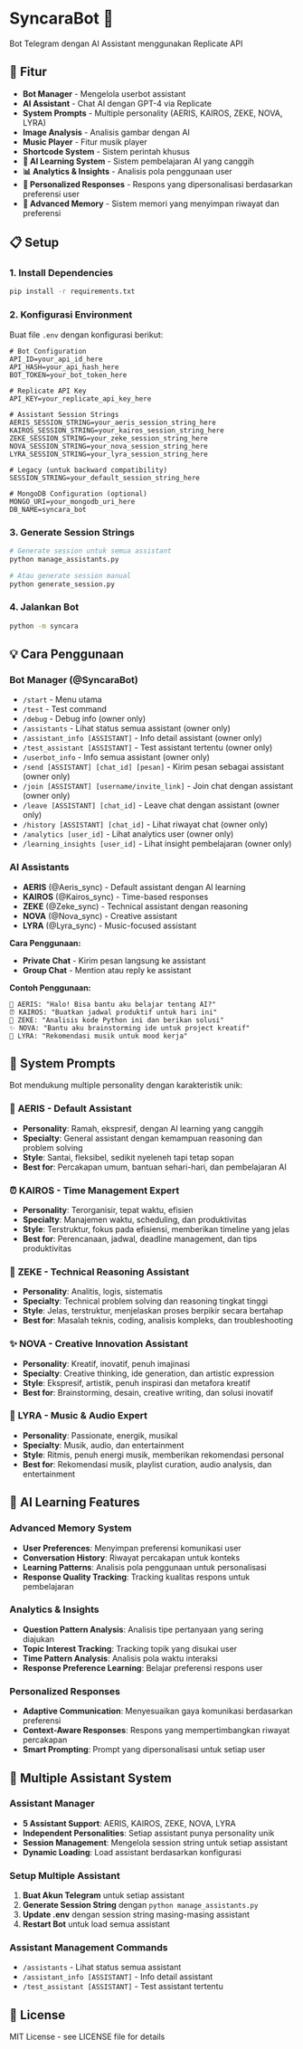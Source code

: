 # SyncaraBot 🤖

Bot Telegram dengan AI Assistant menggunakan Replicate API

## 🚀 Fitur

- **Bot Manager** - Mengelola userbot assistant
- **AI Assistant** - Chat AI dengan GPT-4 via Replicate
- **System Prompts** - Multiple personality (AERIS, KAIROS, ZEKE, NOVA, LYRA)
- **Image Analysis** - Analisis gambar dengan AI
- **Music Player** - Fitur musik player
- **Shortcode System** - Sistem perintah khusus
- **🧠 AI Learning System** - Sistem pembelajaran AI yang canggih
- **📊 Analytics & Insights** - Analisis pola penggunaan user
- **🎯 Personalized Responses** - Respons yang dipersonalisasi berdasarkan preferensi user
- **💾 Advanced Memory** - Sistem memori yang menyimpan riwayat dan preferensi

## 📋 Setup

### 1. Install Dependencies
```bash
pip install -r requirements.txt
```

### 2. Konfigurasi Environment
Buat file `.env` dengan konfigurasi berikut:

```env
# Bot Configuration
API_ID=your_api_id_here
API_HASH=your_api_hash_here
BOT_TOKEN=your_bot_token_here

# Replicate API Key
API_KEY=your_replicate_api_key_here

# Assistant Session Strings
AERIS_SESSION_STRING=your_aeris_session_string_here
KAIROS_SESSION_STRING=your_kairos_session_string_here
ZEKE_SESSION_STRING=your_zeke_session_string_here
NOVA_SESSION_STRING=your_nova_session_string_here
LYRA_SESSION_STRING=your_lyra_session_string_here

# Legacy (untuk backward compatibility)
SESSION_STRING=your_default_session_string_here

# MongoDB Configuration (optional)
MONGO_URI=your_mongodb_uri_here
DB_NAME=syncara_bot
```

### 3. Generate Session Strings
```bash
# Generate session untuk semua assistant
python manage_assistants.py

# Atau generate session manual
python generate_session.py
```

### 4. Jalankan Bot
```bash
python -m syncara
```

## 💡 Cara Penggunaan

### Bot Manager (@SyncaraBot)
- `/start` - Menu utama
- `/test` - Test command
- `/debug` - Debug info (owner only)
- `/assistants` - Lihat status semua assistant (owner only)
- `/assistant_info [ASSISTANT]` - Info detail assistant (owner only)
- `/test_assistant [ASSISTANT]` - Test assistant tertentu (owner only)
- `/userbot_info` - Info semua assistant (owner only)
- `/send [ASSISTANT] [chat_id] [pesan]` - Kirim pesan sebagai assistant (owner only)
- `/join [ASSISTANT] [username/invite_link]` - Join chat dengan assistant (owner only)
- `/leave [ASSISTANT] [chat_id]` - Leave chat dengan assistant (owner only)
- `/history [ASSISTANT] [chat_id]` - Lihat riwayat chat (owner only)
- `/analytics [user_id]` - Lihat analytics user (owner only)
- `/learning_insights [user_id]` - Lihat insight pembelajaran (owner only)

### AI Assistants
- **AERIS** (@Aeris_sync) - Default assistant dengan AI learning
- **KAIROS** (@Kairos_sync) - Time-based responses
- **ZEKE** (@Zeke_sync) - Technical assistant dengan reasoning
- **NOVA** (@Nova_sync) - Creative assistant
- **LYRA** (@Lyra_sync) - Music-focused assistant

**Cara Penggunaan:**
- **Private Chat** - Kirim pesan langsung ke assistant
- **Group Chat** - Mention atau reply ke assistant

**Contoh Penggunaan:**
```
🤖 AERIS: "Halo! Bisa bantu aku belajar tentang AI?"
⏰ KAIROS: "Buatkan jadwal produktif untuk hari ini"
🧠 ZEKE: "Analisis kode Python ini dan berikan solusi"
✨ NOVA: "Bantu aku brainstorming ide untuk project kreatif"
🎵 LYRA: "Rekomendasi musik untuk mood kerja"
```

## 🔧 System Prompts

Bot mendukung multiple personality dengan karakteristik unik:

### 🤖 **AERIS** - Default Assistant
- **Personality**: Ramah, ekspresif, dengan AI learning yang canggih
- **Specialty**: General assistant dengan kemampuan reasoning dan problem solving
- **Style**: Santai, fleksibel, sedikit nyeleneh tapi tetap sopan
- **Best for**: Percakapan umum, bantuan sehari-hari, dan pembelajaran AI

### ⏰ **KAIROS** - Time Management Expert
- **Personality**: Terorganisir, tepat waktu, efisien
- **Specialty**: Manajemen waktu, scheduling, dan produktivitas
- **Style**: Terstruktur, fokus pada efisiensi, memberikan timeline yang jelas
- **Best for**: Perencanaan, jadwal, deadline management, dan tips produktivitas

### 🧠 **ZEKE** - Technical Reasoning Assistant
- **Personality**: Analitis, logis, sistematis
- **Specialty**: Technical problem solving dan reasoning tingkat tinggi
- **Style**: Jelas, terstruktur, menjelaskan proses berpikir secara bertahap
- **Best for**: Masalah teknis, coding, analisis kompleks, dan troubleshooting

### ✨ **NOVA** - Creative Innovation Assistant
- **Personality**: Kreatif, inovatif, penuh imajinasi
- **Specialty**: Creative thinking, ide generation, dan artistic expression
- **Style**: Ekspresif, artistik, penuh inspirasi dan metafora kreatif
- **Best for**: Brainstorming, desain, creative writing, dan solusi inovatif

### 🎵 **LYRA** - Music & Audio Expert
- **Personality**: Passionate, energik, musikal
- **Specialty**: Musik, audio, dan entertainment
- **Style**: Ritmis, penuh energi musik, memberikan rekomendasi personal
- **Best for**: Rekomendasi musik, playlist curation, audio analysis, dan entertainment

## 🧠 AI Learning Features

### Advanced Memory System
- **User Preferences**: Menyimpan preferensi komunikasi user
- **Conversation History**: Riwayat percakapan untuk konteks
- **Learning Patterns**: Analisis pola penggunaan untuk personalisasi
- **Response Quality Tracking**: Tracking kualitas respons untuk pembelajaran

### Analytics & Insights
- **Question Pattern Analysis**: Analisis tipe pertanyaan yang sering diajukan
- **Topic Interest Tracking**: Tracking topik yang disukai user
- **Time Pattern Analysis**: Analisis pola waktu interaksi
- **Response Preference Learning**: Belajar preferensi respons user

### Personalized Responses
- **Adaptive Communication**: Menyesuaikan gaya komunikasi berdasarkan preferensi
- **Context-Aware Responses**: Respons yang mempertimbangkan riwayat percakapan
- **Smart Prompting**: Prompt yang dipersonalisasi untuk setiap user

## 🤖 Multiple Assistant System

### Assistant Manager
- **5 Assistant Support**: AERIS, KAIROS, ZEKE, NOVA, LYRA
- **Independent Personalities**: Setiap assistant punya personality unik
- **Session Management**: Mengelola session string untuk setiap assistant
- **Dynamic Loading**: Load assistant berdasarkan konfigurasi

### Setup Multiple Assistant
1. **Buat Akun Telegram** untuk setiap assistant
2. **Generate Session String** dengan `python manage_assistants.py`
3. **Update .env** dengan session string masing-masing assistant
4. **Restart Bot** untuk load semua assistant

### Assistant Management Commands
- `/assistants` - Lihat status semua assistant
- `/assistant_info [ASSISTANT]` - Info detail assistant
- `/test_assistant [ASSISTANT]` - Test assistant tertentu

## 📝 License

MIT License - see LICENSE file for details